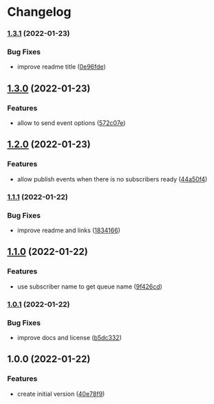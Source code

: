 # Changelog

### [1.3.1](https://www.github.com/AlbertHernandez/bull-bus/compare/v1.3.0...v1.3.1) (2022-01-23)


### Bug Fixes

* improve readme title ([0e96fde](https://www.github.com/AlbertHernandez/bull-bus/commit/0e96fdee20d98ec44c6f30d414ca7029ac10e92d))

## [1.3.0](https://www.github.com/AlbertHernandez/bull-bus/compare/v1.2.0...v1.3.0) (2022-01-23)


### Features

* allow to send event options ([572c07e](https://www.github.com/AlbertHernandez/bull-bus/commit/572c07e87aed7c02f94537eace52093030b3db54))

## [1.2.0](https://www.github.com/AlbertHernandez/bull-bus/compare/v1.1.1...v1.2.0) (2022-01-23)


### Features

* allow publish events when there is no subscribers ready ([44a50f4](https://www.github.com/AlbertHernandez/bull-bus/commit/44a50f4d23c7fb1261ffea4a776c01e4211d266b))

### [1.1.1](https://www.github.com/AlbertHernandez/bull-bus/compare/v1.1.0...v1.1.1) (2022-01-22)


### Bug Fixes

* improve readme and links ([1834166](https://www.github.com/AlbertHernandez/bull-bus/commit/18341664d088b66bc8cb78d46d22cbbfb3b5b817))

## [1.1.0](https://www.github.com/AlbertHernandez/bull-bus/compare/v1.0.1...v1.1.0) (2022-01-22)


### Features

* use subscriber name to get queue name ([9f426cd](https://www.github.com/AlbertHernandez/bull-bus/commit/9f426cd284ac4e173fa400a08e2f1ac16c8cdf23))

### [1.0.1](https://www.github.com/AlbertHernandez/bull-bus/compare/v1.0.0...v1.0.1) (2022-01-22)


### Bug Fixes

* improve docs and license ([b5dc332](https://www.github.com/AlbertHernandez/bull-bus/commit/b5dc3327ec7f20950408e92b6ad587c09a7059e5))

## 1.0.0 (2022-01-22)


### Features

* create initial version ([40e78f9](https://www.github.com/AlbertHernandez/bull-bus/commit/40e78f933c5fe409c01509eff9a4c0a983c4fad9))
